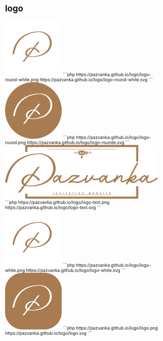 # logo

<img src="logo-round-white.png" alt="logo-round-white">
```php
https://pazvanka.github.io/logo/logo-round-white.png
https://pazvanka.github.io/logo/logo-round-white.svg
```
<img src="logo-round.png" alt="logo-round">
```php
https://pazvanka.github.io/logo/logo-round.png
https://pazvanka.github.io/logo/logo-rounde.svg
```
<img src="logo-text.png" alt="logo-text">
```php
https://pazvanka.github.io/logo/logo-text.png
https://pazvanka.github.io/logo/logo-text.svg
```
<img src="logo-white.png" alt="logo-white">
```php
https://pazvanka.github.io/logo/logo-white.png
https://pazvanka.github.io/logo/logo-white.svg
```
<img src="logo.png" alt="logo">
```php
https://pazvanka.github.io/logo/logo.png
https://pazvanka.github.io/logo/logo.svg
```

